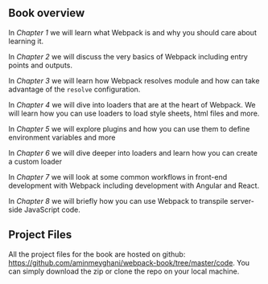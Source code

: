 ## Book overview

In *Chapter 1* we will learn what Webpack is and why you should care about learning it.

In *Chapter 2* we will discuss the very basics of Webpack including entry points and outputs.

In *Chapter 3* we will learn how Webpack resolves module and how can take advantage of the `resolve` configuration.

In *Chapter 4* we will dive into loaders that are at the heart of Webpack. We will learn how you can use loaders to load style sheets, html files and more.

In *Chapter 5* we will explore plugins and how you can use them to define environment variables and more

In *Chapter 6* we will dive deeper into loaders and learn how you can create a custom loader

In *Chapter 7* we will look at some common workflows in front-end development with Webpack including development with Angular and React.

In *Chapter 8* we will briefly how you can use Webpack to transpile server-side JavaScript code.


## Project Files

All the project files for the book are hosted on github: https://github.com/aminmeyghani/webpack-book/tree/master/code. You can simply download the zip or clone the repo on your local machine.

